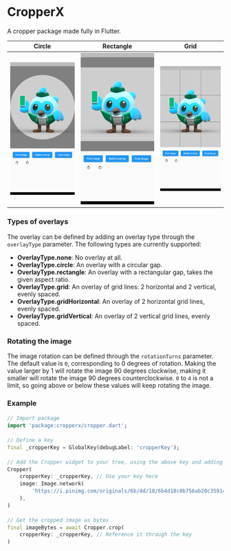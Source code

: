# CropperX

A cropper package made fully in Flutter.

  Circle                   |  Rectangle                |  Grid
:-------------------------:|:-------------------------:|:-------------------------:
![Screenshot circle](docs/screenshot_circle.png)|![Screenshot rectangle](docs/screenshot_rectangle.png)|![Screenshot grid](docs/screenshot_grid.png)

### Types of overlays

The overlay can be defined by adding an overlay type through the `overlayType` parameter. The following types are currently supported:

* **OverlayType.none**: No overlay at all.
* **OverlayType.circle**: An overlay with a circular gap.
* **OverlayType.rectangle**: An overlay with a rectangular gap, takes the given aspect ratio.
* **OverlayType.grid**: An overlay of grid lines: 2 horizontal and 2 vertical, evenly spaced.
* **OverlayType.gridHorizontal**: An overlay of 2 horizontal grid lines, evenly spaced.
* **OverlayType.gridVertical**: An overlay of 2 vertical grid lines, evenly spaced.

### Rotating the image

The image rotation can be defined through the `rotationTurns` parameter. The default value is `0`, corresponding to 0 degrees of rotation. Making the value larger by 1 will rotate the image 90 degrees clockwise, making it smaller will rotate the image 90 degrees counterclockwise. `0` to `4` is not a limit, so going above or below these values will keep rotating the image.

### Example

```dart
// Import package
import 'package:cropperx/cropper.dart';

// Define a key
final _cropperKey = GlobalKey(debugLabel: 'cropperKey');

// Add the Cropper widget to your tree, using the above key and adding the image to crop
Cropper(
    cropperKey: _cropperKey, // Use your key here
    image: Image.network(
        'https://i.pinimg.com/originals/6b/4d/18/6b4d18c0b756ab20c3591490dfc10090.jpg',
    ),
)

// Get the cropped image as bytes
final imageBytes = await Cropper.crop(
    cropperKey: _cropperKey, // Reference it through the key
)
```